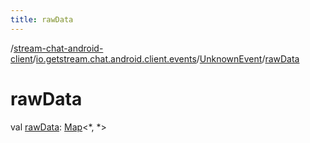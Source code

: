 ```yaml
---
title: rawData
---
```

/[stream-chat-android-client](../../index.md)/[io.getstream.chat.android.client.events](../index.md)/[UnknownEvent](index.md)/[rawData](rawData.md)  
  
  
  
# rawData  
val [rawData](rawData.md): [Map](https://kotlinlang.org/api/latest/jvm/stdlib/kotlin.collections/-map/index.html)&lt;*, *&gt;
